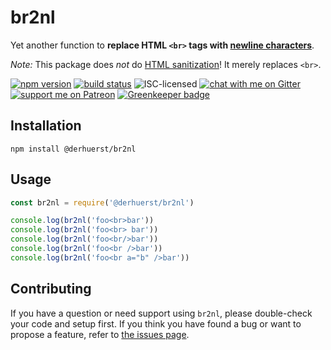 # br2nl

Yet another function to **replace HTML `<br>` tags with [newline characters](https://en.wikipedia.org/wiki/Newline)**.

*Note:* This package does *not* do [HTML sanitization](https://en.wikipedia.org/wiki/HTML_sanitization)! It merely replaces `<br>`.

[![npm version](https://img.shields.io/npm/v/br2nl.svg)](https://www.npmjs.com/package/br2nl)
[![build status](https://api.travis-ci.org/derhuerst/br2nl.svg?branch=master)](https://travis-ci.org/derhuerst/br2nl)
![ISC-licensed](https://img.shields.io/github/license/derhuerst/br2nl.svg)
[![chat with me on Gitter](https://img.shields.io/badge/chat%20with%20me-on%20gitter-512e92.svg)](https://gitter.im/derhuerst)
[![support me on Patreon](https://img.shields.io/badge/support%20me-on%20patreon-fa7664.svg)](https://patreon.com/derhuerst) [![Greenkeeper badge](https://badges.greenkeeper.io/derhuerst/br2nl.svg)](https://greenkeeper.io/)


## Installation

```shell
npm install @derhuerst/br2nl
```


## Usage

```js
const br2nl = require('@derhuerst/br2nl')

console.log(br2nl('foo<br>bar'))
console.log(br2nl('foo<br> bar'))
console.log(br2nl('foo<br/>bar'))
console.log(br2nl('foo<br />bar'))
console.log(br2nl('foo<br a="b" />bar'))
```


## Contributing

If you have a question or need support using `br2nl`, please double-check your code and setup first. If you think you have found a bug or want to propose a feature, refer to [the issues page](https://github.com/derhuerst/br2nl/issues).
